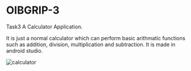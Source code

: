 # OIBGRIP-3
Task3 A Calculator Application.

It is just a normal calculator which can perform basic arithmatic functions such as addition, division, multiplication and subtraction. It is made in android studio.

![calculator](https://user-images.githubusercontent.com/81606241/213931470-ce4cbe90-48d6-4153-8870-3588edbdbb16.png)
